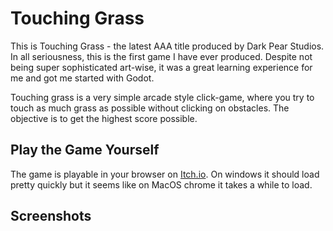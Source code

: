 # Touching Grass

This is Touching Grass - the latest AAA title produced by Dark Pear Studios. In all seriousness, this is the first game I have ever produced. Despite not being super sophisticated art-wise, it was a great learning experience for me and got me started with Godot.

Touching grass is a very simple arcade style click-game, where you try to touch as much grass as possible without clicking on obstacles. The objective is to get the highest score possible.

## Play the Game Yourself

The game is playable in your browser on [Itch.io](https://thedarkpear.itch.io/touching-grass). On windows it should load pretty quickly but it seems like on MacOS chrome it takes a while to load.

## Screenshots


